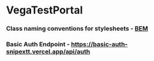 # VegaTestPortal

### Class naming conventions for stylesheets - [BEM](http://getbem.com/naming/)

### Basic Auth Endpoint - https://basic-auth-snipextt.vercel.app/api/auth
